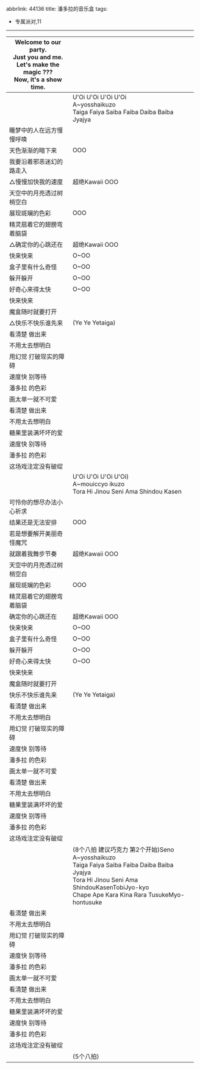 abbrlink: 44136
title: 潘多拉的音乐盒
tags:
  - 专属派对,11
---
|Welcome to our party.<br>Just you and me.<br>Let's make the magic ???<br>Now, it's a show time.|      |
|--|--|
|      |U'Oi U'Oi U'Oi U'Oi<br>A~yosshaikuzo<br>Taiga Faiya Saiba Faiba Daiba Baiba Jyajya|
|睡梦中的人在远方慢慢呼唤|      |
|天色渐渐的暗下来|OOO|
|我要沿着邪恶迷幻的路走入|      |
|△慢慢加快我的速度|超绝Kawaii OOO|
|天空中的月亮透过树梢空白|      |
|展现斑斓的色彩|OOO|
|精灵扇着它的翅膀弯着脑袋|      |
|△确定你的心跳还在|超绝Kawaii OOO|
|快来快来|O~OO|
|盒子里有什么奇怪|O~OO|
|躲开躲开|O~OO|
|好奇心来得太快|O~OO|
|快来快来|      |
|魔盒随时就要打开|      |
|△快乐不快乐谁先来|(Ye Ye Yetaiga)|
|看清楚 做出来|      |
|不用太去想明白|      |
|用幻觉 打破现实的障碍|      |
|速度快 别等待|      |
|潘多拉 的色彩|      |
|画太单一就不可爱|      |
|看清楚 做出来|      |
|不用太去想明白|      |
|糖果里装满坏坏的爱|      |
|速度快 别等待|      |
|潘多拉 的色彩|      |
|这场戏注定没有破绽|      |
|      |U'Oi U'Oi U'Oi U'Oi)<br>A~mouiccyo ikuzo<br>Tora Hi Jinou Seni Ama Shindou Kasen|
|可怜你的想尽办法小心祈求|      |
|结果还是无法安排|OOO|
|若是想要解开美丽奇怪魔咒|      |
|就跟着我舞步节奏|超绝Kawaii OOO|
|天空中的月亮透过树梢空白|      |
|展现斑斓的色彩|OOO|
|精灵扇着它的翅膀弯着脑袋|      |
|确定你的心跳还在|超绝Kawaii OOO|
|快来快来|O~OO|
|盒子里有什么奇怪|O~OO|
|躲开躲开|O~OO|
|好奇心来得太快|O~OO|
|快来快来|      |
|魔盒随时就要打开|      |
|快乐不快乐谁先来|(Ye Ye Yetaiga)|
|看清楚 做出来|      |
|不用太去想明白|      |
|用幻觉 打破现实的障碍|      |
|速度快 别等待|      |
|潘多拉 的色彩|      |
|画太单一就不可爱|      |
|看清楚 做出来|      |
|不用太去想明白|      |
|糖果里装满坏坏的爱|      |
|速度快 别等待|      |
|潘多拉 的色彩|      |
|这场戏注定没有破绽|      |
|      |(8个八拍 建议巧克力 第2个开始)Seno A~yosshaikuzo<br>Taiga Faiya Saiba Faiba Daiba Baiba Jyajya<br>Tora Hi Jinou Seni Ama ShindouKasenTobiJyo-kyo<br>Chape Ape Kara Kina Rara TusukeMyo-hontusuke|
|看清楚 做出来|      |
|不用太去想明白|      |
|用幻觉 打破现实的障碍|      |
|速度快 别等待|      |
|潘多拉 的色彩|      |
|画太单一就不可爱|      |
|看清楚 做出来|      |
|不用太去想明白|      |
|糖果里装满坏坏的爱|      |
|速度快 别等待|      |
|潘多拉 的色彩|      |
|这场戏注定没有破绽|      |
|      |(5个八拍)|
